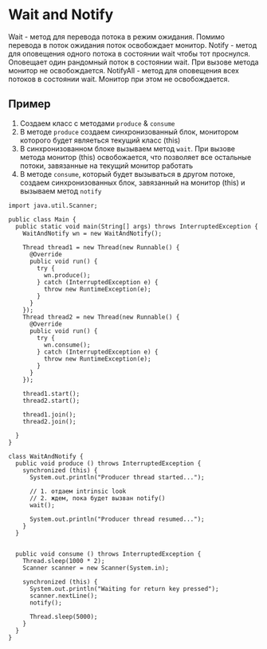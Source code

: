 # Wait and Notify

Wait - метод для перевода потока в режим ожидания. Помимо перевода в поток ожидания поток освобождает монитор.
Notify - метод для оповещения одного потока в состоянии wait чтобы тот проснулся. Оповещает один рандомный поток в состоянии wait. При вызове метода монитор не освобождается.
NotifyAll - метод для оповещения всех потоков в состоянии wait. Монитор при этом не освобождается.

## Пример
1. Создаем класс с методами `produce` & `consume`
2. В методе `produce` создаем синхронизованный блок, монитором которого будет являеться текущий класс (this)
3. В синхронизованном блоке вызываем метод `wait`. При вызове метода монитор (this) освобожается, что позволяет все остальные потоки, завязанные на текущий монитор работать
4. В методе `consume`, который будет вызываться в другом потоке, создаем синхронизованных блок, завязанный на монитор (this) и вызываем метод `notify`

```
import java.util.Scanner;

public class Main {
  public static void main(String[] args) throws InterruptedException {
    WaitAndNotify wn = new WaitAndNotify();

    Thread thread1 = new Thread(new Runnable() {
      @Override
      public void run() {
        try {
          wn.produce();
        } catch (InterruptedException e) {
          throw new RuntimeException(e);
        }
      }
    });
    Thread thread2 = new Thread(new Runnable() {
      @Override
      public void run() {
        try {
          wn.consume();
        } catch (InterruptedException e) {
          throw new RuntimeException(e);
        }
      }
    });

    thread1.start();
    thread2.start();

    thread1.join();
    thread2.join();

  }
}

class WaitAndNotify {
  public void produce () throws InterruptedException {
    synchronized (this) {
      System.out.println("Producer thread started...");

      // 1. отдаем intrinsic look
      // 2. ждем, пока будет вызван notify()
      wait();

      System.out.println("Producer thread resumed...");
    }
  }


  public void consume () throws InterruptedException {
    Thread.sleep(1000 * 2);
    Scanner scanner = new Scanner(System.in);

    synchronized (this) {
      System.out.println("Waiting for return key pressed");
      scanner.nextLine();
      notify();

      Thread.sleep(5000);
    }
  }
}
```
